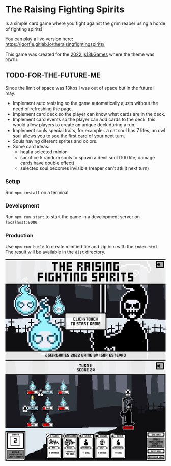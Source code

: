 # The Raising Fighting Spirits

Is a simple card game where you fight against the grim reaper using a horde of fighting spirits!

You can play a live version here: https://igorfie.gitlab.io/theraisingfightingspirits/

This game was created for the [2022 js13kGames](https://js13kgames.com/) where the theme was `DEATH`.

## TODO-FOR-THE-FUTURE-ME
Since the limit of space was 13kbs I was out of space but in the future I may:
- Implement auto resizing so the game automatically ajusts without the need of refreshing the page.
- Implement card deck so the player can know what cards are in the deck.
- Implement card events so the player can add cards to the deck, this would allow players to create an unique deck during a run.
- Implement souls special traits, for example:. a cat soul has 7 lifes, an owl soul allows you to see the first card of your next turn.
- Souls having diferent sprites and colors.
- Some card ideas:
    - heal a selected minion
    - sacrifice 5 random souls to spawn a devil soul (100 life, damage cards have double effect)
    - selected soul becomes invisible (reaper can't atk it next turn)

### Setup
Run `npm install` on a terminal

### Development
Run `npm run start` to start the game in a development server on `localhost:8080`.

### Production
Use `npm run build` to create minified file and zip him with the `index.html`. The result will be available in the `dist` directory.

![main menu](main-menu.png "The Raising Fighting Spirits Main Menu")
![game screen](game-screen.png "The Raising Fighting Spirits Game Screen")
